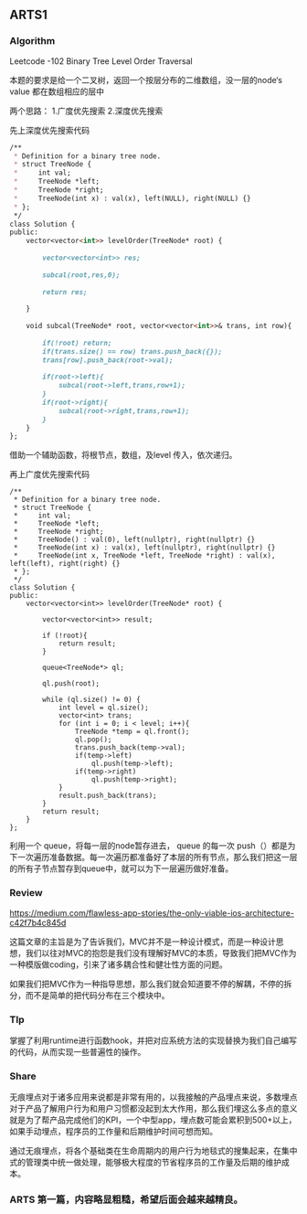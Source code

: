 ## ARTS1



### Algorithm

Leetcode -102  Binary Tree Level Order Traversal

本题的要求是给一个二叉树，返回一个按层分布的二维数组，没一层的node‘s value 都在数组相应的层中

两个思路： 1.广度优先搜索 2.深度优先搜索

先上深度优先搜索代码

```markdown
/**
 * Definition for a binary tree node.
 * struct TreeNode {
 *     int val;
 *     TreeNode *left;
 *     TreeNode *right;
 *     TreeNode(int x) : val(x), left(NULL), right(NULL) {}
 * };
 */
class Solution {
public:
    vector<vector<int>> levelOrder(TreeNode* root) {
        
        vector<vector<int>> res;
        
        subcal(root,res,0);
        
        return res;
        
    }
    
    void subcal(TreeNode* root, vector<vector<int>>& trans, int row){
    
        if(!root) return;
        if(trans.size() == row) trans.push_back({});
        trans[row].push_back(root->val);
        
        if(root->left){
            subcal(root->left,trans,row+1);
        } 
        if(root->right){
            subcal(root->right,trans,row+1);
        }
    }
};
```

借助一个辅助函数，将根节点，数组，及level 传入，依次递归。



再上广度优先搜索代码

```
/**
 * Definition for a binary tree node.
 * struct TreeNode {
 *     int val;
 *     TreeNode *left;
 *     TreeNode *right;
 *     TreeNode() : val(0), left(nullptr), right(nullptr) {}
 *     TreeNode(int x) : val(x), left(nullptr), right(nullptr) {}
 *     TreeNode(int x, TreeNode *left, TreeNode *right) : val(x), left(left), right(right) {}
 * };
 */
class Solution {
public:
    vector<vector<int>> levelOrder(TreeNode* root) {
        
        vector<vector<int>> result;
        
        if (!root){
            return result;
        }
        
        queue<TreeNode*> ql;
        
        ql.push(root);
            
        while (ql.size() != 0) {
            int level = ql.size();
            vector<int> trans;
            for (int i = 0; i < level; i++){
                TreeNode *temp = ql.front();
                ql.pop();
                trans.push_back(temp->val);
                if(temp->left)
                    ql.push(temp->left);
                if(temp->right)
                    ql.push(temp->right);
            }
            result.push_back(trans);
        }    
        return result;
    }
};
```

利用一个 queue，将每一层的node暂存进去， queue 的每一次 push（）都是为下一次遍历准备数据。每一次遍历都准备好了本层的所有节点，那么我们把这一层的所有子节点暂存到queue中，就可以为下一层遍历做好准备。

### Review

https://medium.com/flawless-app-stories/the-only-viable-ios-architecture-c42f7b4c845d

这篇文章的主旨是为了告诉我们，MVC并不是一种设计模式，而是一种设计思想，我们以往对MVC的抱怨是我们没有理解好MVC的本质，导致我们把MVC作为一种模版做coding，引来了诸多耦合性和健壮性方面的问题。

如果我们把MVC作为一种指导思想，那么我们就会知道要不停的解耦，不停的拆分，而不是简单的把代码分布在三个模块中。



### TIp

掌握了利用runtime进行函数hook，并把对应系统方法的实现替换为我们自己编写的代码，从而实现一些普遍性的操作。



### Share

无痕埋点对于诸多应用来说都是非常有用的，以我接触的产品埋点来说，多数埋点对于产品了解用户行为和用户习惯都没起到太大作用，那么我们埋这么多点的意义就是为了帮产品完成他们的KPI，一个中型app，埋点数可能会累积到500+以上，如果手动埋点，程序员的工作量和后期维护时间可想而知。

通过无痕埋点，将各个基础类在生命周期内的用户行为地毯式的搜集起来，在集中式的管理类中统一做处理，能够极大程度的节省程序员的工作量及后期的维护成本。



### ARTS 第一篇，内容略显粗糙，希望后面会越来越精良。

